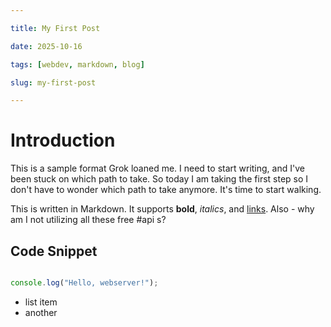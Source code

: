 ```yaml
---

title: My First Post

date: 2025-10-16

tags: [webdev, markdown, blog]

slug: my-first-post

---
```


  

# Introduction

  

This is a sample format Grok loaned me. I need to start writing, and I've been stuck on which path to take. So today I am taking the first step so I don't have to wonder which path to take anymore. It's time to start walking.

  

This is written in Markdown. It supports **bold**, *italics*, and [links](https://newsapi.org). Also - why am I not utilizing all these free #api s?

  

## Code Snippet

```javascript

console.log("Hello, webserver!");

 ```

- list item
- another